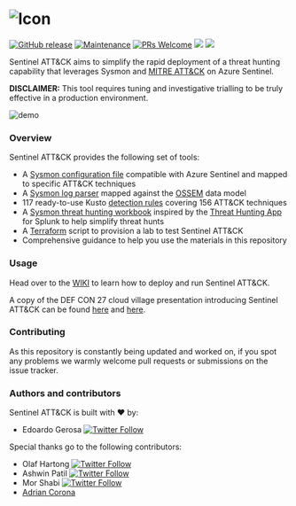 ![Icon](https://github.com/netevert/sentinel-attack/blob/master/docs/logo.png)
=========

[![GitHub release](https://img.shields.io/github/release/BlueTeamLabs/sentinel-attack.svg?style=flat-square)](https://github.com/BlueTeamLabs/sentinel-attack/releases)
[![Maintenance](https://img.shields.io/maintenance/yes/2020.svg?style=flat-square)]()
[![PRs Welcome](https://img.shields.io/badge/PRs-welcome-brightgreen.svg?style=flat-square)](http://makeapullrequest.com)
[![](https://img.shields.io/badge/2019-DEF%20CON%2027-blueviolet?style=flat-square)](https://cloud-village.org/#talks?olafedoardo)
[![](https://img.shields.io/badge/Azure%20Sentinel%20workbooks%20gallery-grey?style=flat-square&logo=microsoft-azure)](https://github.com/Azure/Azure-Sentinel/blob/master/Workbooks/SysmonThreatHunting.json)

Sentinel ATT&CK aims to simplify the rapid deployment of a threat hunting capability that leverages Sysmon and [MITRE ATT&CK](https://attack.mitre.org/) on Azure Sentinel.

**DISCLAIMER:** This tool requires tuning and investigative trialling to be truly effective in a production environment.

 ![demo](https://github.com/BlueTeamToolkit/sentinel-attack/blob/master/docs/demo.gif)

### Overview
 Sentinel ATT&CK provides the following set of tools: 
 - A [Sysmon configuration file](https://github.com/BlueTeamToolkit/sentinel-attack/blob/master/sysmonconfig.xml) compatible with Azure Sentinel and mapped to specific ATT&CK techniques  
 - A [Sysmon log parser](https://github.com/BlueTeamToolkit/sentinel-attack/blob/master/parser/Sysmon-OSSEM.txt) mapped against the [OSSEM](https://github.com/Cyb3rWard0g/OSSEM) data model
 - 117 ready-to-use Kusto [detection rules](https://github.com/BlueTeamToolkit/sentinel-attack/tree/master/detections) covering 156 ATT&CK techniques
 - A [Sysmon threat hunting workbook](https://github.com/BlueTeamToolkit/sentinel-attack/tree/master/hunting) inspired by the [Threat Hunting App](https://splunkbase.splunk.com/app/4305/) for Splunk to help simplify threat hunts
 - A [Terraform](https://www.terraform.io/) script to provision a lab to test Sentinel ATT&CK
 - Comprehensive guidance to help you use the materials in this repository

### Usage
Head over to the [WIKI](https://github.com/BlueTeamLabs/sentinel-attack/wiki) to learn how to deploy and run Sentinel ATT&CK.

A copy of the DEF CON 27 cloud village presentation introducing Sentinel ATT&CK can be found [here](https://cloud-village.org/#talks?olafedoardo) and [here](https://github.com/BlueTeamToolkit/sentinel-attack/tree/master/docs/DEFCON_attacking_the_sentinel.pdf).

### Contributing
As this repository is constantly being updated and worked on, if you spot any problems we warmly welcome pull requests or submissions on the issue tracker.

### Authors and contributors
Sentinel ATT&CK is built with ❤ by:
- Edoardo Gerosa 
[![Twitter Follow](https://img.shields.io/twitter/follow/netevert.svg?style=social)](https://twitter.com/netevert)

Special thanks go to the following contributors:

- Olaf Hartong
[![Twitter Follow](https://img.shields.io/twitter/follow/olafhartong.svg?style=social)](https://twitter.com/olafhartong) 
- Ashwin Patil
[![Twitter Follow](https://img.shields.io/twitter/follow/ashwinpatil.svg?style=social)](https://twitter.com/ashwinpatil)
- Mor Shabi
[![Twitter Follow](https://img.shields.io/twitter/follow/Mor44574618.svg?style=social)](https://twitter.com/Mor44574618)
- [Adrian Corona](https://github.com/temores)